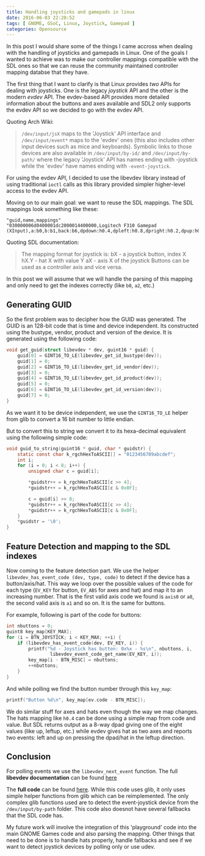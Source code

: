 ```yaml
---
title: Handling joysticks and gamepads in linux
date: 2016-06-03 22:28:52
tags: [ GNOME, GSoC, Linux, Joystick, Gamepad ]
categories: Opensource
---
```

In this post I would share some of the things I came accross when dealing with
the handling of joysticks and gamepads in Linux. One of the goals I wanted to
achieve was to make our controller mappings compatible with the SDL ones so that
we can reuse the community maintained controller mapping databse that they have.

<!--more-->

The first thing that I want to clarify is that Linux provides *two* APIs for
dealing with joysticks. One is the legacy *joystick* API and the other is the
modern *evdev* API. The evdev-based API provides more detailed information about
the buttons and axes available and SDL2 only supports the evdev API so we
decided to go with the evdev API.

Quoting Arch Wiki:

> `/dev/input/jsX` maps to the 'Joystick' API interface and `/dev/input/event*`
> maps to the 'evdev' ones (this also includes other input devices such as mice
> and keyboards). Symbolic links to those devices are also available in
> `/dev/input/by-id/` and `/dev/input/by-path/` where the legacy 'Joystick' API
> has names ending with -joystick while the 'evdev' have names ending with
> `-event-joystick`.   

For using the evdev API, I decided to use the libevdev library instead of using traditional `ioctl` calls as this library provided simpler higher-level access to the evdev API.

Moving on to our main goal: we want to reuse the SDL mappings. The SDL mappings look something like these:
```
"guid,name,mappings"
"030000006d0400001dc2000014400000,Logitech F310 Gamepad (XInput),a:b0,b:b1,back:b6,dpdown:h0.4,dpleft:h0.8,dpright:h0.2,dpup:h0.1,guide:b8,leftshoulder:b4,leftstick:b9,lefttrigger:a2,leftx:a0,lefty:a1,rightshoulder:b5,rightstick:b10,righttrigger:a5,rightx:a3,righty:a4,start:b7,x:b2,y:b3,"
```

Quoting SDL documentation:
> The mapping format for joystick is:
>     bX - a joystick button, index X
>     hX.Y - hat X with value Y
>     aX - axis X of the joystick
> Buttons can be used as a controller axis and vice versa.

In this post we will assume that we will handle the parsing of this mapping and only need to get the indexes correctly (like `b0`, `a2`, etc.)

## Generating GUID

So the first problem was to decipher how the GUID was generated. The GUID is an 128-bit code that is time and device independent. Its constructed using the bustype, vendor, product and version of the device. It is generated using the following code:

```c
void get_guid(struct libevdev * dev, guint16 * guid) {
    guid[0] = GINT16_TO_LE(libevdev_get_id_bustype(dev));
    guid[1] = 0;
    guid[2] = GINT16_TO_LE(libevdev_get_id_vendor(dev));
    guid[3] = 0;
    guid[4] = GINT16_TO_LE(libevdev_get_id_product(dev));
    guid[5] = 0;
    guid[6] = GINT16_TO_LE(libevdev_get_id_version(dev));
    guid[7] = 0;
}
```

As we want it to be device independent, we use the `GINT16_TO_LE` helper from glib to convert a 16 bit number to little endian.

But to convert this to string we convert it to its hexa-decimal equivalent using the following simple code:

```c
void guid_to_string(guint16 * guid, char * guidstr) {
    static const char k_rgchHexToASCII[] = "0123456789abcdef";
    int i;
    for (i = 0; i < 8; i++) {
        unsigned char c = guid[i];

        *guidstr++ = k_rgchHexToASCII[c >> 4];
        *guidstr++ = k_rgchHexToASCII[c & 0x0F];

        c = guid[i] >> 8;
        *guidstr++ = k_rgchHexToASCII[c >> 4];
        *guidstr++ = k_rgchHexToASCII[c & 0x0F];
    }
    *guidstr = '\0';
}
```

## Feature Detection and mapping to the SDL indexes

Now coming to the feature detection part. We use the helper `libevdev_has_event_code (dev, type, code)` to detect if the device has a button/axis/hat. This way we loop over the possible values of the code for each type (`EV_KEY` for button, `EV_ABS` for axes and hat) and map it to an increasing number. That is the first valid axis code we found is `axis0` or `a0`, the second valid axis is `a1` and so on. It is the same for buttons.

For example, following is part of the code for buttons:
```c
int nbuttons = 0;
guint8 key_map[KEY_MAX];
for (i = BTN_JOYSTICK; i < KEY_MAX; ++i) {
    if (libevdev_has_event_code(dev, EV_KEY, i)) {
        printf("%d - Joystick has button: 0x%x - %s\n", nbuttons, i,
                libevdev_event_code_get_name(EV_KEY, i));
        key_map[i - BTN_MISC] = nbuttons;
        ++nbuttons;
    }
}
```

And while polling we find the button number through this `key_map`:
```c
printf("Button %d\n", key_map[ev.code - BTN_MISC]);
```

We do similar stuff for axes and hats even though the way we map changes. The hats mapping like `h0.4` can be done using a simple map from code and value. But SDL returns output as a 8-way dpad giving one of the eight values (like up, leftup, etc.) while evdev gives hat as two axes and reports two events: left and up on pressing the dpad/hat in the leftup direction.

## Conclusion

For polling events we use the `libevdev_next_event` function. The full **libevdev documentation** can be found [here](https://www.freedesktop.org/software/libevdev/doc/latest/)

The **full code** can be found [here](https://gist.github.com/meghprkh/9cdce0cd4e0f41ce93413b250a207a55). While this code uses glib, it only uses simple helper functions from glib which can be reimplemented. The only complex glib functions used are to detect the event-joystick device from the `/dev/input/by-path` folder. This code also doesnot have several fallbacks that the SDL code has.

My future work will involve the integration of this 'playground' code into the main GNOME Games code and also parsing the mapping. Other things that need to be done is to handle hats properly, handle fallbacks and see if we want to detect joystick devices by polling only or use udev.

